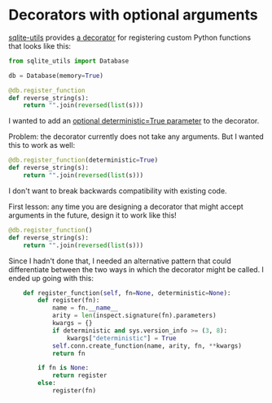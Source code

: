 # Decorators with optional arguments

[sqlite-utils](https://sqlite-utils.datasette.io/) provides [a decorator](https://sqlite-utils.datasette.io/en/stable/python-api.html#registering-custom-sql-functions) for registering custom Python functions that looks like this:

```python
from sqlite_utils import Database

db = Database(memory=True)

@db.register_function
def reverse_string(s):
    return "".join(reversed(list(s)))
```

I wanted to add an [optional deterministic=True parameter](https://github.com/simonw/sqlite-utils/issues/191) to the decorator.

Problem: the decorator currently does not take any arguments. But I wanted this to work as well:

```python
@db.register_function(deterministic=True)
def reverse_string(s):
    return "".join(reversed(list(s)))
```

I don't want to break backwards compatibility with existing code.

First lesson: any time you are designing a decorator that might accept arguments in the future, design it to work like this!

```python
@db.register_function()
def reverse_string(s):
    return "".join(reversed(list(s)))
```

Since I hadn't done that, I needed an alternative pattern that could differentiate between the two ways in which the decorator might be called. I ended up going with this:
```python
    def register_function(self, fn=None, deterministic=None):
        def register(fn):
            name = fn.__name__
            arity = len(inspect.signature(fn).parameters)
            kwargs = {}
            if deterministic and sys.version_info >= (3, 8):
                kwargs["deterministic"] = True
            self.conn.create_function(name, arity, fn, **kwargs)
            return fn

        if fn is None:
            return register
        else:
            register(fn)
```
